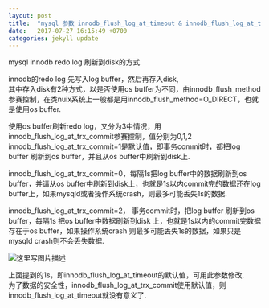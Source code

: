 ```yaml
---
layout: post
title:  "mysql 参数 innodb_flush_log_at_timeout & innodb_flush_log_at_trx_commit"
date:   2017-07-27 16:15:49 +0700
categories: jekyll update
---
```

mysql innodb redo log 刷新到disk的方式  


innodb的redo log 先写入log buffer，然后再存入disk,  
其中存入disk有2种方式，以是否使用os buffer为不同，由innodb_flush_method参赛控制，在类nuix系统上一般都是用innodb_flush_method=O_DIRECT，也就是使用os buffer.

使用os buffer刷新redo log，又分为3中情况，用innodb_flush_log_at_trx_commit参赛控制，值分别为0,1,2  
innodb_flush_log_at_trx_commit=1是默认值，即事务commit时，都把log buffer 刷新到os buffer，并且从os buffer中刷新到disk上.
 
innodb_flush_log_at_trx_commit=0，每隔1s把log buffer中的数据刷新到os buffer，并请从os buffer中刷新到disk上，也就是1s以内commit完的数据还在log buffer上，如果mysqld或者操作系统crash，则最多可能丢失1s的数据.
  
innodb_flush_log_at_trx_commit=2， 事务commit时，把log buffer 刷新到os buffer，每隔1s 把os buffer中数据刷新到disk 上，也就是1s以内的commit完数据存在于os buffer，如果操作系统crash 则最多可能丢失1s的数据，如果只是mysqld crash则不会丢失数据.  

![这里写图片描述](http://img.blog.csdn.net/20170730131205310?watermark/2/text/aHR0cDovL2Jsb2cuY3Nkbi5uZXQvd3ltNDA4/font/5a6L5L2T/fontsize/400/fill/I0JBQkFCMA==/dissolve/70/gravity/SouthEast)  

上面提到的1s，即innodb_flush_log_at_timeout的默认值，可用此参数修改.  
为了数据的安全性，innodb_flush_log_at_trx_commit使用默认值，则innodb_flush_log_at_timeout就没有意义了.


